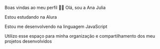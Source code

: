Boas vindas ao meu perfil 💙💙
Olá, sou a Ana Julia

Estou estudando na Alura

Estou me desenvolvendo na linguagem JavaScript

Utilizo esse espaço para minha organização e compartilhamento dos meu projetos desenvolvidos
